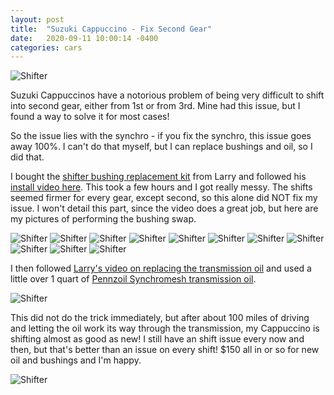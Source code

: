 ```yaml
---
layout: post
title:  "Suzuki Cappuccino - Fix Second Gear"
date:   2020-09-11 10:00:14 -0400
categories: cars
---
```


![Shifter](/images/cap_oil/11.jpg)

Suzuki Cappuccinos have a notorious problem of being very difficult to shift into second gear, either from 1st or from 3rd. Mine had this issue, but I found a way to solve it for most cases!

So the issue lies with the synchro - if you fix the synchro, this issue goes away 100%. I can't do that myself, but I can replace bushings and oil, so I did that.

I bought the [shifter bushing replacement kit](https://www.ebay.com/itm/254382190129) from Larry and followed his [install video here](https://www.youtube.com/watch?v=r2dVPunKpvI). This took a few hours and I got really messy. The shifts seemed firmer for every gear, except second, so this alone did NOT fix my issue. I won't detail this part, since the video does a great job, but here are my pictures of performing the bushing swap.

![Shifter](/images/cap_oil/1.jpg)
![Shifter](/images/cap_oil/2.jpg)
![Shifter](/images/cap_oil/3.jpg)
![Shifter](/images/cap_oil/4.jpg)
![Shifter](/images/cap_oil/5.jpg)
![Shifter](/images/cap_oil/6.jpg)
![Shifter](/images/cap_oil/7.jpg)
![Shifter](/images/cap_oil/8.jpg)
![Shifter](/images/cap_oil/9.jpg)
![Shifter](/images/cap_oil/10.jpg)
![Shifter](/images/cap_oil/11.jpg)

I then followed [Larry's video on replacing the transmission oil](https://www.youtube.com/watch?v=Sa4ty3NdkZg) and used a little over 1 quart of [Pennzoil Synchromesh transmission oil](https://amzn.to/32nHtFs).

![Shifter](/images/cap_oil/oil.jpg)

This did not do the trick immediately, but after about 100 miles of driving and letting the oil work its way through the transmission, my Cappuccino is shifting almost as good as new! I still have an shift issue every now and then, but that's better than an issue on every shift! $150 all in or so for new oil and bushings and I'm happy.

![Shifter](/images/cap_oil/up.jpg)
